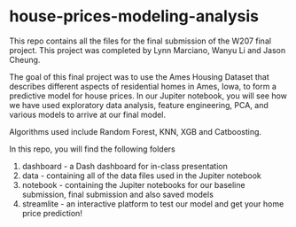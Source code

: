 # house-prices-modeling-analysis

This repo contains all the files for the final submission of the W207 final project. 
This project was completed by Lynn Marciano, Wanyu Li and Jason Cheung.

The goal of this final project was to use the Ames Housing Dataset that describes different aspects of residential homes in Ames, Iowa, to form a predictive model for house prices.  In our Jupiter notebook, you will see how we have used exploratory data analysis, feature engineering, PCA, and various models to arrive at our final model. 

Algorithms used include Random Forest, KNN, XGB and Catboosting.

In this repo, you will find the following folders
1. dashboard - a Dash dashboard for in-class presentation
2. data - containing all of the data files used in the Jupiter notebook
3. notebook - containing the Jupiter notebooks for our baseline submission, final submission and also saved models
4. streamlite - an interactive platform to test our model and get your home price prediction!
